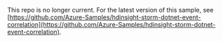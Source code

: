 This repo is no longer current. For the latest version of this sample, see [https://github.com/Azure-Samples/hdinsight-storm-dotnet-event-correlation](https://github.com/Azure-Samples/hdinsight-storm-dotnet-event-correlation).
